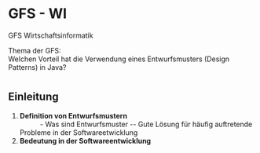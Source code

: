 # GFS - WI
GFS Wirtschaftsinformatik

Thema der GFS: </br>
Welchen Vorteil hat die Verwendung eines Entwurfsmusters (Design Patterns) in Java?

# <h2>Einleitung</h2>
1. <strong>Definition von Entwurfsmustern</strong></br>
⠀⠀⠀⠀- Was sind Entwurfsmuster -- Gute Lösung für häufig auftretende Probleme in der Softwareetwicklung
2. <strong>Bedeutung in der Softwareentwicklung</strong>

